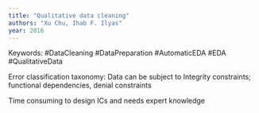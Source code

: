 ```yaml
---
title: "Qualitative data cleaning"
authors: "Xu Chu, Ihab F. Ilyas"
year: 2016
---
```


Keywords: #DataCleaning #DataPreparation #AutomaticEDA #EDA #QualitativeData 

Error classification taxonomy:
	Data can be subject to Integrity constraints; functional dependencies, denial constraints

Time consuming to design ICs and needs expert knowledge
